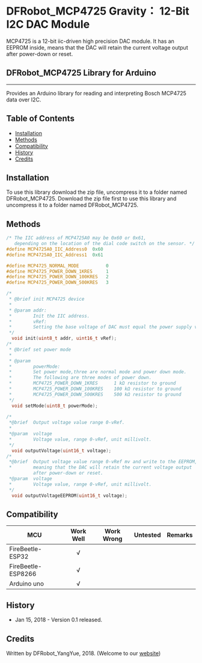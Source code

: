 # DFRobot_MCP4725 Gravity： 12-Bit I2C DAC Module

MCP4725 is a 12-bit iic-driven high precision DAC module. It has an EEPROM inside, 
means that the DAC will retain the current voltage output after power-down or reset.

## DFRobot_MCP4725 Library for Arduino
---------------------------------------------------------
Provides an Arduino library for reading and interpreting Bosch MCP4725 data over I2C.

## Table of Contents

* [Installation](#installation)
* [Methods](#methods)
* [Compatibility](#compatibility)
* [History](#history)
* [Credits](#credits)

<snippet>
<content>

## Installation

To use this library download the zip file, uncompress it to a folder named DFRobot_MCP4725. 
Download the zip file first to use this library and uncompress it to a folder named DFRobot_MCP4725. 

## Methods

```C++
/* The IIC address of MCP4725A0 may be 0x60 or 0x61, 
   depending on the location of the dial code switch on the sensor. */
#define MCP4725A0_IIC_Address0  0x60   
#define MCP4725A0_IIC_Address1  0x61

#define MCP4725_NORMAL_MODE          0
#define MCP4725_POWER_DOWN_1KRES     1
#define MCP4725_POWER_DOWN_100KRES   2
#define MCP4725_POWER_DOWN_500KRES   3

/*
 * @brief init MCP4725 device
 *
 * @param addr:
 *        Init the IIC address.
 *        vRef:
 *        Setting the base voltage of DAC must equal the power supply voltage, and the unit is millivolt.
 */
  void init(uint8_t addr, uint16_t vRef);  
/*
 * @brief set power mode 
 *
 * @param 
 *        powerMode:
 *        Set power mode,three are normal mode and power down mode.
 *        The following are three modes of power down.
 *        MCP4725_POWER_DOWN_1KRES      1 kΩ resistor to ground
 *        MCP4725_POWER_DOWN_100KRES    100 kΩ resistor to ground
 *        MCP4725_POWER_DOWN_500KRES    500 kΩ resistor to ground
 */
  void setMode(uint8_t powerMode);
  
/* 
 *@brief  Output voltage value range 0-vRef.
 *    
 *@param  voltage
 *        Voltage value, range 0-vRef, unit millivolt.
 */
  void outputVoltage(uint16_t voltage);
/* 
 *@brief  Output voltage value range 0-vRef mv and write to the EEPROM,
 *        meaning that the DAC will retain the current voltage output
          after power-down or reset.
 *@param  voltage
 *        Voltage value, range 0-vRef, unit millivolt.
 */
  void outputVoltageEEPROM(uint16_t voltage);


```

## Compatibility

MCU                | Work Well | Work Wrong | Untested  | Remarks
------------------ | :----------: | :----------: | :---------: | -----
FireBeetle-ESP32  |      √       |             |            | 
FireBeetle-ESP8266  |      √       |             |            | 
Arduino uno |       √      |             |            | 

## History

- Jan 15, 2018 - Version 0.1 released.

## Credits

Written by DFRobot_YangYue, 2018. (Welcome to our [website](https://www.dfrobot.com/))
